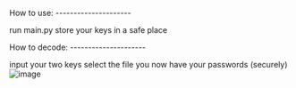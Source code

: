 How to use: ---------------------

run main.py
store your keys in a safe place

How to decode: ---------------------

input your two keys
select the file
you now have your passwords (securely)
![image](https://github.com/GogleSiteBank/Base64PasswordManager/assets/125816677/35630c33-b040-45c3-988f-98a9e254af7c)
